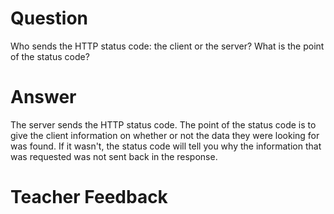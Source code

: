 # Question

Who sends the HTTP status code: the client or the server? What is the point of the status code?

# Answer

The server sends the HTTP status code. The point of the status code is to give the client information on whether or not the data they were looking for was found. If it wasn't, the status code will tell you why the information that was requested was not sent back in the response.

# Teacher Feedback
